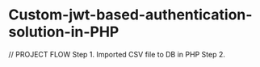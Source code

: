 # Custom-jwt-based-authentication-solution-in-PHP

// PROJECT FLOW 
Step 1.  Imported CSV file to DB in PHP
Step 2.  

